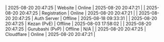 | 2025-08-20 20:47:25 | Website | Online | 2025-08-20 20:47:21 |
| 2025-08-20 20:47:25 | Registration | Online | 2025-08-20 20:47:21 |
| 2025-08-20 20:47:25 | Auth Server | Offline | 2025-08-18 09:33:31 |
| 2025-08-20 20:47:25 | Kezan (PvE) | Offline | 2025-08-03 17:58:02 |
| 2025-08-20 20:47:25 | Gurubashi (PvP) | Offline | N/A |
| 2025-08-20 20:47:25 | Cloudflare | Online | 2025-08-20 20:47:21 |

